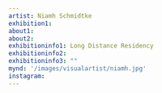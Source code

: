 ```yaml
---
artist: Niamh Schmidtke
exhibition1: 
about1: 
about2:
exhibitioninfo1: Long Distance Residency
exhibitioninfo2: 
exhibitioninfo3: ""
mynd: '/images/visualartist/niamh.jpg'
instagram: 
---
```

